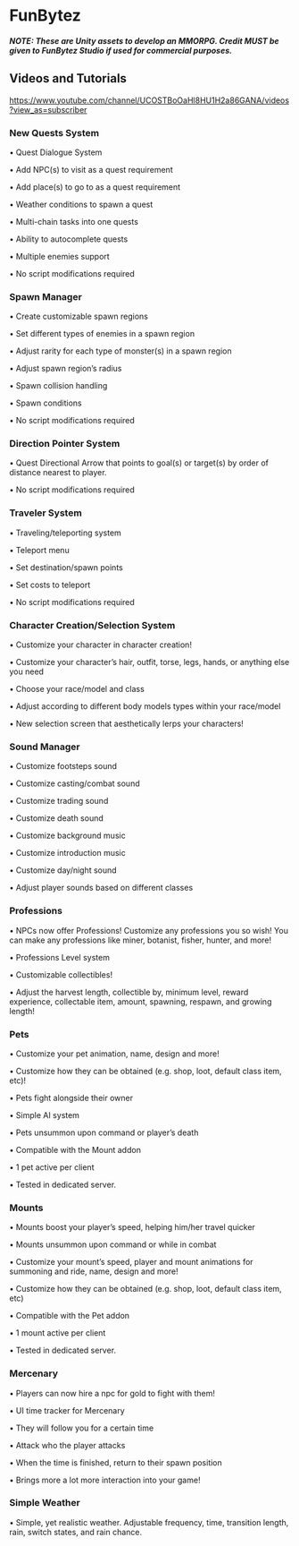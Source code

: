 # FunBytez
##### NOTE: These are Unity assets to develop an MMORPG. Credit MUST be given to FunBytez Studio if used for commercial purposes.
## Videos and Tutorials
https://www.youtube.com/channel/UCOSTBoOaHl8HU1H2a86GANA/videos?view_as=subscriber

### New Quests System

• Quest Dialogue System

• Add NPC(s) to visit as a quest requirement

• Add place(s) to go to as a quest requirement

• Weather conditions to spawn a quest

• Multi-chain tasks into one quests

• Ability to autocomplete quests

• Multiple enemies support

• No script modifications required
### Spawn Manager

• Create customizable spawn regions

• Set different types of enemies in a spawn region

• Adjust rarity for each type of monster(s) in a spawn region

• Adjust spawn region’s radius

• Spawn collision handling

• Spawn conditions

• No script modifications required
### Direction Pointer System

• Quest Directional Arrow that points to goal(s) or target(s) by order of distance nearest to player.

• No script modifications required
### Traveler System

• Traveling/teleporting system

• Teleport menu

• Set destination/spawn points

• Set costs to teleport

• No script modifications required

### Character Creation/Selection System

• Customize your character in character creation!

• Customize your character’s hair, outfit, torse, legs, hands, or anything else you need

• Choose your race/model and class

• Adjust according to different body models types within your race/model

• New selection screen that aesthetically lerps your characters!
### Sound Manager

• Customize footsteps sound

• Customize casting/combat sound

• Customize trading sound

• Customize death sound

• Customize background music

• Customize introduction music

• Customize day/night sound

• Adjust player sounds based on different classes
###  Professions

• NPCs now offer Professions! Customize any professions you so wish! You can make any professions like miner, botanist, fisher, hunter, and more!

• Professions Level system

• Customizable collectibles!

• Adjust the harvest length, collectible by, minimum level, reward experience, collectable item, amount, spawning, respawn, and growing length!
### Pets

• Customize your pet animation, name, design and more!

• Customize how they can be obtained (e.g. shop, loot, default class item, etc)!

• Pets fight alongside their owner

• Simple AI system

• Pets unsummon upon command or player’s death

• Compatible with the Mount addon

• 1 pet active per client

• Tested in dedicated server.
### Mounts

• Mounts boost your player’s speed, helping him/her travel quicker

• Mounts unsummon upon command or while in combat

• Customize your mount’s speed, player and mount animations for summoning and ride, name, design and more!

• Customize how they can be obtained (e.g. shop, loot, default class item, etc)

• Compatible with the Pet addon

• 1 mount active per client

• Tested in dedicated server.
### Mercenary

• Players can now hire a npc for gold to fight with them!

• UI time tracker for Mercenary

• They will follow you for a certain time

• Attack who the player attacks

• When the time is finished, return to their spawn position

• Brings more a lot more interaction into your game!

### Simple Weather

• Simple, yet realistic weather. Adjustable frequency, time, transition length, rain, switch states, and rain chance.
